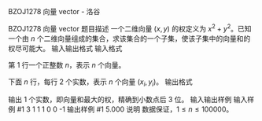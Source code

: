 



BZOJ1278 向量 vector - 洛谷














BZOJ1278 向量 vector
题目描述
一个二维向量 $(x,y)$ 的权定义为 $x^2+y^2$。已知一个由 $n$ 个二维向量组成的集合，求该集合的一个子集，使该子集中的向量和的权尽可能大。
输入输出格式
输入格式

第 $1$ 行一个正整数 $n$，表示 $n$ 个向量。

下面 $n$ 行，每行 $2$ 个实数，表示 $n$ 个向量 $(x_i,y_i)$。
输出格式

输出 $1$ 个实数，即向量和最大的权，精确到小数点后 $3$ 位。
输入输出样例
输入样例 #1
3
1 1
1 0
0 -1
输出样例 #1
5.000
说明
数据保证，$1\leq n\leq 100000$。






